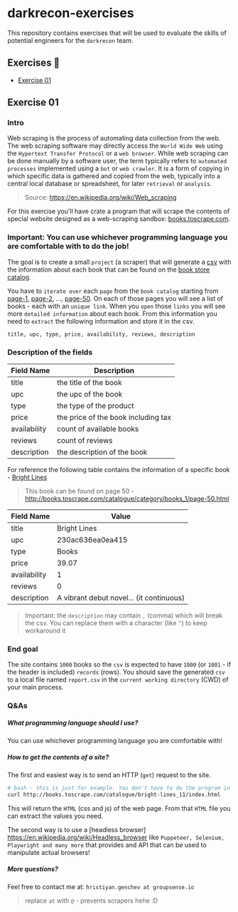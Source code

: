 # darkrecon-exercises

This repository contains exercises that will be used to evaluate the skills of potential engineers for the `darkrecon` 
team.

## Exercises 📝

- [Exercise 01](#exercise-01)

## Exercise 01

### Intro

Web scraping is the process of automating data collection from the web. The web scraping software may directly access 
the `World Wide Web` using the `Hypertext Transfer Protocol` or a `web browser`. While web scraping can be done manually 
by a software user, the term typically refers to `automated processes` implemented using a `bot` or `web crawler`. It is 
a form of copying in which specific data is gathered and copied from the web, typically into a central local database or 
spreadsheet, for later `retrieval` or `analysis`.

> Source: https://en.wikipedia.org/wiki/Web_scraping

For this exercise you'll have crate a program that will scrape the contents of special website designed as a 
web-scraping sandbox: [books.toscrape.com](http://books.toscrape.com/).

### Important: You can use whichever programming language you are comfortable with to do the job! 

The goal is to create a small `project` (a scraper) that will generate a 
[csv](https://en.wikipedia.org/wiki/Comma-separated_values) with the information about each book that can be found on 
the [book store catalog](http://books.toscrape.com/catalogue/category/books_1/index.html).

You have to `iterate over` each `page` from the `book catalog` starting from 
[page-1](http://books.toscrape.com/catalogue/category/books_1/index.html), 
[page-2](http://books.toscrape.com/catalogue/category/books_1/page-2.html), ..., 
[page-50](http://books.toscrape.com/catalogue/category/books_1/page-50.html). On each of those pages you will see a list
of books - each with an `unique link`. When you `open` those `links` you will see more `detailed information` about each
book. From this information you need to `extract` the following information and store it in the csv.

```csv
title, upc, type, price, availability, reviews, description 
```

### Description of the fields

| Field Name   | Description                         |
|--------------|-------------------------------------|
| title        | the title of the book               |
| upc          | the upc of the book                 |
| type         | the type of the product             |
| price        | the price of the book including tax |
| availability | count of available books            |
| reviews      | count of reviews                    |
| description  | the description of the book         |

For reference the following table contains the information of a specific book - 
[Bright Lines](http://books.toscrape.com/catalogue/bright-lines_11/index.html)

> This book can be found on page 50 - http://books.toscrape.com/catalogue/category/books_1/page-50.html

| Field Name   | Value                                    |
|--------------|------------------------------------------|
| title        | Bright Lines                             |
| upc          | 230ac636ea0ea415                         |
| type         | Books                                    |
| price        | 39.07                                    |
| availability | 1                                        |
| reviews      | 0                                        |
| description  | A vibrant debut novel... (it continuous) |

> Important: the `description` may contain `,` (comma) which will break the csv. You can replace them with a character (like `^`) to keep workaround it

### End goal

The site contains `1000` books so the `csv` is expected to have `1000` (or `1001` - if the header is included) `records` 
(rows). You should save the generated `csv` to a local file named `report.csv` in the `current working directory` (CWD) 
of your main process.

### Q&As

##### What programming language should I use?

You can use whichever programming language you are comfortable with! 

##### How to get the contents of a site?

The first and easiest way is to send an HTTP (`get`) request to the site.

```bash
# bash - this is just for example. You don't have to do the program in bash. You can use other http clients to simulate the same thing - like `postman`
curl http://books.toscrape.com/catalogue/bright-lines_11/index.html
```

This will return the `HTML` (css and js) of the web page. From that `HTML` file you can extract the values you need.

The second way is to use a [headless browser] https://en.wikipedia.org/wiki/Headless_browser like `Puppeteer, Selenium, Playwright and many more` that provides and API that can be used to manipulate actual browsers!

##### More questions?

Feel free to contact me at: `hristiyan.genchev at groupsense.io` 

> replace ` at ` with `@` - prevents scrapers hehe :D
